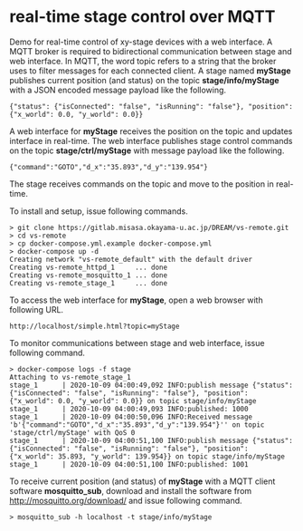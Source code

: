 # real-time stage control over MQTT

Demo for real-time control of xy-stage devices with a web interface. 
A MQTT broker is required to bidirectional communication between stage and web interface.
In MQTT, the word topic refers to a string that the broker uses to filter messages for each connected client. 
A stage named **myStage** publishes current position (and status) on the topic **stage/info/myStage** 
with a JSON encoded message payload like the following.

`{"status": {"isConnected": "false", "isRunning": "false"}, "position": {"x_world": 0.0, "y_world": 0.0}}`

A web interface for **myStage** receives the position on the topic and updates interface in real-time.
The web interface publishes stage control commands on the topic **stage/ctrl/myStage** with message payload like the following.

`{"command":"GOTO","d_x":"35.893","d_y":"139.954"}`

The stage receives commands on the topic and move to the position in real-time.

To install and setup, issue following commands.

    > git clone https://gitlab.misasa.okayama-u.ac.jp/DREAM/vs-remote.git
    > cd vs-remote
    > cp docker-compose.yml.example docker-compose.yml
    > docker-compose up -d
    Creating network "vs-remote_default" with the default driver
    Creating vs-remote_httpd_1     ... done
    Creating vs-remote_mosquitto_1 ... done
    Creating vs-remote_stage_1     ... done

To access the web interface for **myStage**, open a web browser with following URL. 

    http://localhost/simple.html?topic=myStage

To monitor communications between stage and web interface, issue following command. 

    > docker-compose logs -f stage
    Attaching to vs-remote_stage_1
    stage_1      | 2020-10-09 04:00:49,092 INFO:publish message {"status": {"isConnected": "false", "isRunning": "false"}, "position": {"x_world": 0.0, "y_world": 0.0}} on topic stage/info/myStage
    stage_1      | 2020-10-09 04:00:49,093 INFO:published: 1000
    stage_1      | 2020-10-09 04:00:50,096 INFO:Received message 'b'{"command":"GOTO","d_x":"35.893","d_y":"139.954"}'' on topic 'stage/ctrl/myStage' with QoS 0
    stage_1      | 2020-10-09 04:00:51,100 INFO:publish message {"status": {"isConnected": "false", "isRunning": "false"}, "position": {"x_world": 35.893, "y_world": 139.954}} on topic stage/info/myStage
    stage_1      | 2020-10-09 04:00:51,100 INFO:published: 1001

To receive current position (and status) of **myStage** with a MQTT client software **mosquitto_sub**, download and install the software from http://mosquitto.org/download/ and issue following command. 

    > mosquitto_sub -h localhost -t stage/info/myStage
    
